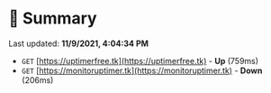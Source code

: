 # 📖 Summary
Last updated: **11/9/2021, 4:04:34 PM**

- `GET` [https://uptimerfree.tk](https://uptimerfree.tk) - **Up** (759ms)
- `GET` [https://monitoruptimer.tk](https://monitoruptimer.tk) - **Down** (206ms)
